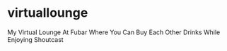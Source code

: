 virtuallounge
=============

My Virtual Lounge At Fubar Where You Can Buy Each Other Drinks While Enjoying Shoutcast 